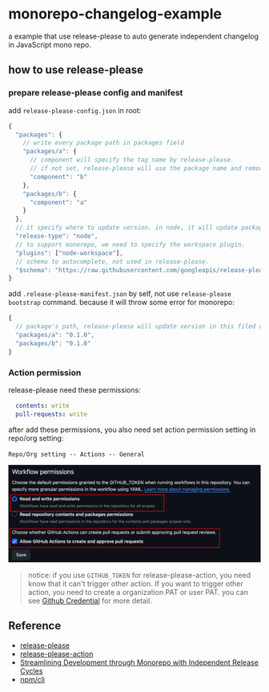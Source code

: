 # monorepo-changelog-example

a example that use release-please to auto generate independent changelog in JavaScript mono repo.

## how to use release-please

### prepare release-please config and manifest

add `release-please-config.json` in root:

```javascript
{
  "packages": {
    // write every package path in packages field
    "packages/a": {
      // component will specify the tag name by release-please.
      // if not set, release-please will use the package name and remove @scope prefix to tag.
      "component": "b"
    },
    "packages/b": {
      "component": "a"
    }
  },
  // it specify where to update version. in node, it will update package.json version field.
  "release-type": "node",
  // to support monorepo, we need to specify the workspace plugin.
  "plugins": ["node-workspace"],
  // schema to autocomplete, not used in release-please.
  "$schema": "https://raw.githubusercontent.com/googleapis/release-please/main/schemas/config.json"
}
```

add `.release-please-manifest.json` by self, not use `release-please bootstrap` command. because it will throw some error for monorepo: 

```javascript
{
  // package's path, release-please will update version in this filed and also package.json
  "packages/a": "0.1.0",
  "packages/b": "0.1.0"
}
```

### Action permission

release-please need these permissions:

```yaml
  contents: write
  pull-requests: write
```

after add these permissions, you also need set action permission setting in repo/org setting:

`Repo/Org setting -- Actions -- General`

![repo/org setting -- Actions -- General](action.png)

> notice: if you use `GITHUB_TOKEN` for release-please-action, you need know that it can't trigger other action. If you want to trigger other action, you need to create a organization PAT or user PAT. you can see [Github Credential](https://github.com/google-github-actions/release-please-action?tab=readme-ov-file#github-credentials) for more detail.

## Reference

- [release-please](https://github.com/googleapis/release-please)
- [release-please-action](https://github.com/google-github-actions/release-please-action)
- [Streamlining Development through Monorepo with Independent Release Cycles](https://devblogs.microsoft.com/ise/streamlining-development-through-monorepo-with-independent-release-cycles)
- [npm/cli](https://github.com/npm/cli)